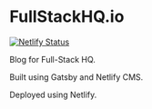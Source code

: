 # FullStackHQ.io

[![Netlify Status](https://api.netlify.com/api/v1/badges/f66fd76c-8a72-4126-8613-294bc7837119/deploy-status)](https://app.netlify.com/sites/fullstackhq/deploys)

Blog for Full-Stack HQ. 

Built using Gatsby and Netlify CMS.

Deployed using Netlify.